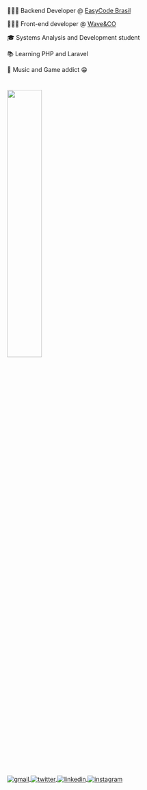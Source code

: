 👩🏻‍💻 Backend Developer @ [EasyCode Brasil](https://www.linkedin.com/company/easycodebr/)

👩🏻‍💻 Front-end developer @ [Wave&CO](https://www.linkedin.com/company/wave-and-co)

🎓 Systems Analysis and Development student

📚 Learning PHP and Laravel

🎹 Music and Game addict 😁

#

<img src="https://skillicons.dev/icons?i=javascript,react,nextjs,typescript,docker,graphql,postgresql,php,laravel" width="40%">

#

<a href="mailto:thiagoalves.devp@gmail.com">
  <img align="center" src="https://img.shields.io/badge/-thiagoalvess89-05122A?style=flat&logo=gmail" alt="gmail"/>
</a>
<a href="https://twitter.com/d_berbattov" target="_blank">
  <img align="center" src="https://img.shields.io/badge/-berbattov-05122A?style=flat&logo=twitter" alt="twitter"/>  
</a>
<a href="https://linkedin.com/in/thiagoalves89" target="_blank">
  <img align="center" src="https://img.shields.io/badge/-thiagoalves89-05122A?style=flat&logo=linkedin" alt="linkedin"/>
</a>
<a href="https://instagram.com/thiagonees" target="_blank">
 <img align="center" src="https://img.shields.io/badge/-thiagoanees-05122A?style=flat&logo=instagram" alt="instagram"/>
</a>
</p>

